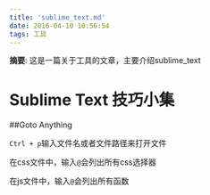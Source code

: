 ```yaml
---
title: 'sublime_text.md'
date: 2016-04-10 10:56:54
tags: 工具
---
```


__摘要__: 这是一篇关于工具的文章，主要介绍sublime_text
<!-- more -->
Sublime Text 技巧小集
=====================

##Goto Anything

`Ctrl + p`输入文件名或者文件路径来打开文件

在css文件中，输入`@`会列出所有css选择器

在js文件中，输入`@`会列出所有函数
